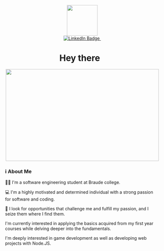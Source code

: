 <div id="header" align="center">
  <img src="https://media.giphy.com/media/M9gbBd9nbDrOTu1Mqx/giphy.gif" width="100"/>
</div>

<div id="badges" align="center">
  <a href="https://www.linkedin.com/in/eyal-maklada-71a562226/">
    <img src="https://img.shields.io/badge/LinkedIn-blue?style=for-the-badge&logo=linkedin&logoColor=white" alt="LinkedIn Badge"/>
  </a>
  <img src="https://komarev.com/ghpvc/?username=EyalMK&style=flat-square&color=blue" alt=""/>
 </div>

<h1 align="center">
  Hey there
  <img src="https://media.giphy.com/media/hvRJCLFzcasrR4ia7z/giphy.gif" width="10px"/>
</h1>

<div align="center">
  <img src="https://media.giphy.com/media/765ccrAiB0g9z6EApL/giphy.gif" width="500" height="300"/>
</div>

### :information_source: About Me

:man_student: I'm a software engineering student at Braude college.

:computer: I'm a highly motivated and determined individual with a strong passion for software and coding.

:thought_balloon: I look for opportunities that challenge me and fulfill my passion, and I seize them where I find them.

I'm currently interested in applying the basics acquired from my first year courses while delving deeper into the fundamentals.

I'm deeply interested in game development as well as developing web projects with Node.JS.
